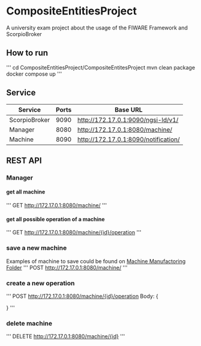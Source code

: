 # CompositeEntitiesProject
A university exam project about the usage of the FIWARE Framework and ScorpioBroker 

## How to run
'''
cd CompositeEntitiesProject/CompositeEntitesProject
mvn clean package
docker compose up
'''
## Service
Service | Ports | Base URL |
--- | --- | --- |
ScorpioBroker | 9090 | http://172.17.0.1:9090/ngsi-ld/v1/|
Manager | 8080 | http://172.17.0.1:8080/machine/|
Machine | 8090| http://172.17.0.1:8090/notification/|


 
## REST API
### Manager
#### get all machine
'''
GET 
http://172.17.0.1:8080/machine/
'''
#### get all possible operation of a machine
'''
GET
http://172.17.0.1:8080/machine/{id}/operation
'''
### save a new machine
Examples of machine to save could be found on [Machine Manufactoring Folder]()
'''
POST
http://172.17.0.1:8080/machine/
'''

### create a new operation
'''
POST
http://172.17.0.1:8080/machine/{id}/operation
Body:
{
  


}
'''

### delete machine
'''
DELETE
http://172.17.0.1:8080/machine/{id}
'''

